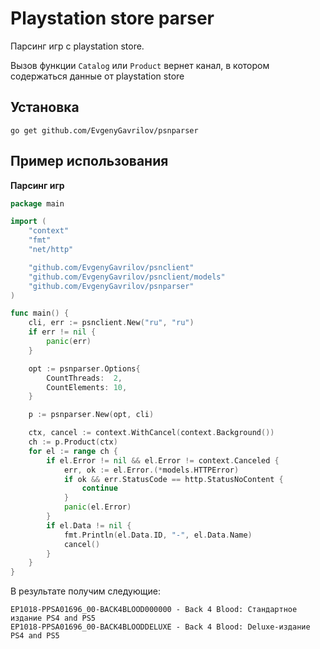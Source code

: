 # Playstation store parser

Парсинг игр с playstation store.

Вызов функции `Catalog` или `Product` вернет канал, в котором содержаться данные от playstation store

## Установка
```shell script
go get github.com/EvgenyGavrilov/psnparser
```

## Пример использования
**Парсинг игр**
```go
package main

import (
	"context"
	"fmt"
	"net/http"

	"github.com/EvgenyGavrilov/psnclient"
	"github.com/EvgenyGavrilov/psnclient/models"
	"github.com/EvgenyGavrilov/psnparser"
)

func main() {
	cli, err := psnclient.New("ru", "ru")
	if err != nil {
		panic(err)
	}

	opt := psnparser.Options{
		CountThreads:  2,
		CountElements: 10,
	}

	p := psnparser.New(opt, cli)

	ctx, cancel := context.WithCancel(context.Background())
	ch := p.Product(ctx)
	for el := range ch {
		if el.Error != nil && el.Error != context.Canceled {
			err, ok := el.Error.(*models.HTTPError)
			if ok && err.StatusCode == http.StatusNoContent {
				continue
			}
			panic(el.Error)
		}
		if el.Data != nil {
			fmt.Println(el.Data.ID, "-", el.Data.Name)
			cancel()
		}
	}
}
```

В результате получим следующие:
```text
EP1018-PPSA01696_00-BACK4BLOOD000000 - Back 4 Blood: Стандартное издание PS4 and PS5
EP1018-PPSA01696_00-BACK4BLOODDELUXE - Back 4 Blood: Deluxe-издание PS4 and PS5
```
